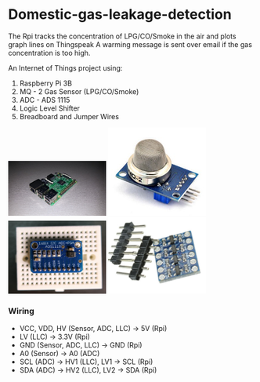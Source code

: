 # Domestic-gas-leakage-detection

The Rpi tracks the concentration of LPG/CO/Smoke in the air and plots graph lines on Thingspeak
A warming message is sent over email if the gas concentration is too high.

An Internet of Things project using:

1. Raspberry Pi 3B
2. MQ - 2 Gas Sensor (LPG/CO/Smoke)
3. ADC - ADS 1115
4. Logic Level Shifter
5. Breadboard and Jumper Wires

<img src="rpi.jpg" alt="RPi" width="200px"/>
<img src="mq2.png" alt="MQ-2" width="200px"/>
<img src="adc-ads1115.png" alt="ADS-1115" width="200px"/>
<img src="lls.png" alt="Logic Level Shifter" width="200px"/>

### Wiring

* VCC, VDD, HV (Sensor, ADC, LLC) -> 5V (Rpi)
* LV (LLC) -> 3.3V (Rpi)
* GND (Sensor, ADC, LLC) -> GND (Rpi)
* A0 (Sensor) -> A0 (ADC)
* SCL (ADC) -> HV1 (LLC), LV1 -> SCL (Rpi)
* SDA (ADC) -> HV2 (LLC), LV2 -> SDA (Rpi)
